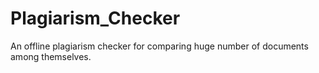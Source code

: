 # Plagiarism_Checker
An offline plagiarism checker for comparing huge number of documents among themselves.
